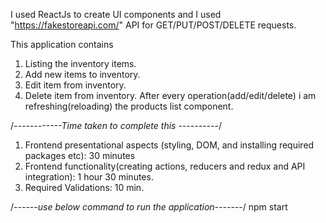 I used ReactJs to create UI components and I used "https://fakestoreapi.com/" API for
GET/PUT/POST/DELETE requests.

This application contains
1. Listing the inventory items.
2. Add new items to inventory.
3. Edit item from inventory.
4. Delete item from inventory.
After every operation(add/edit/delete) i am refreshing(reloading) the products list component.


/*------------Time taken to complete this ----------*/

1. Frontend presentational aspects (styling, DOM, and installing required packages etc): 30 minutes
2. Frontend functionality(creating actions, reducers and redux and API integration): 1 hour 30 minutes.
3. Required Validations: 10 min.


/*------use below command to run the application-------*/
npm start
